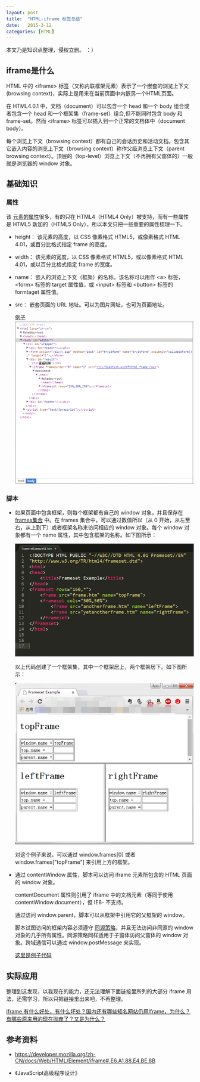 ```yaml
---
layout: post
title:  "HTML-iframe 标签总结"
date:   2015-3-12
categories: [HTML]
---
```


本文乃是知识点整理，侵权立删。 ：）

## iframe是什么

HTML 中的 <iframe\> 标签（又称内联框架元素）表示了一个嵌套的浏览上下文(browsing context)，实际上是用来在当前页面中内嵌另一个HTML页面。

在 HTML4.0.1 中，文档（document）可以包含一个 head 和一个 body 组合或者包含一个 head 和一个框架集（frame-set）组合,但不能同时包含 body 和 frame-set。然而 <iframe\> 标签可以插入到一个正常的文档体中（document body）。

每个浏览上下文（browsing context）都有自己的会话历史和活动文档。包含其它嵌入内容的浏览上下文（browsing context）称作父级浏览上下文（parent browsing context）。顶层的（top-level）浏览上下文（不再拥有父窗体的）一般就是浏览器的 window 对象。

## 基础知识

### 属性

该 [元素的属性](https://developer.mozilla.org/zh-CN/docs/Web/HTML/Element/iframe)很多，有的只在 HTML4（HTML4 Only）被支持，而有一些属性是 HTML5 新加的（HTML5 Only），所以本文只把一些重要的属性梳理一下。

- height： 该元素的高度，以 CSS 像素格式 HTML5，或像素格式 HTML 4.01，或百分比格式指定 frame 的高度。
- width： 该元素的宽度，以 CSS 像素格式 HTML5，或以像素格式 HTML 4.01，或以百分比格式指定 frame 的宽度。
- name： 嵌入的浏览上下文（框架）的名称。该名称可以用作 <a\> 标签，<form\> 标签的 target 属性值，或 <input\> 标签和  <button\> 标签的 formtaget 属性值。
- src： 嵌套页面的 URL 地址。可以为图片网址，也可为页面地址。

  [例子](http://www.w3school.com.cn/tiy/t.asp?f=html_frame_rows)
  ![w3school](/images/posts/20150312230221.png)


### 脚本

- 如果页面中包含框架，则每个框架都有自己的 window 对象，并且保存在 [frames集合](https://developer.mozilla.org/en-US/docs/DOM/window.frames) 中。在 frames 集合中，可以通过数值所以（从 0 开始，从左至右，从上到下）或者框架名称来访问相应的 window 对象。每个 window 对象都有一个 name 属性，其中包含框架的名称。如下图所示：

   ![w3school](/images/posts/20150312233140.png)

   以上代码创建了一个框架集，其中一个框架居上，两个框架居下。如下图所示：

   ![w3school](/images/posts/20150312233006.png)

   对这个例子来说，可以通过 window.frames[0] 或者 window.frames["topFrame"] 来引用上方的框架。

- 通过 contentWindow 属性，脚本可以访问 iframe 元素所包含的 HTML 页面的 window 对象。

   contentDocument 属性则引用了 iframe 中的文档元素（等同于使用 contentWindow.document），但 IE8- 不支持。

   通过访问 window.parent，脚本可以从框架中引用它的父框架的 window。

   脚本试图访问的框架内容必须遵守 [同源策略](https://developer.mozilla.org/en-US/docs/Same_origin_policy_for_JavaScript)，并且无法访问非同源的 window 对象的几乎所有属性。同源策略同样适用于子窗体访问父窗体的 window 对象。跨域通信可以通过 window.postMessage 来实现。

   [这里是例子代码](https://developer.mozilla.org/zh-CN/docs/Web/HTML/Element/iframe#.E6.A1.88.E4.BE.8B)


## 实际应用

整理到这发现，以我现在的能力，还无法理解下面链接里所列的大部分 iframe 用法，还需学习，所以只把链接里出来吧，不再整理。

[Iframe 有什么好处，有什么坏处？国内还有哪些知名网站仍用Iframe，为什么？有哪些原来用的现在抛弃了？又是为什么？](http://www.zhihu.com/question/20653055)


## 参考资料

- https://developer.mozilla.org/zh-CN/docs/Web/HTML/Element/iframe#.E6.A1.88.E4.BE.8B

- 《JavaScript高级程序设计》
